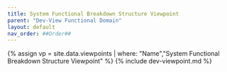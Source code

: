 ```yaml
---
title: System Functional Breakdown Structure Viewpoint
parent: "Dev-View Functional Domain"
layout: default
nav_order: ##Order##
---
```

{% assign vp = site.data.viewpoints | where: "Name","System Functional Breakdown Structure Viewpoint" %}
{% include dev-viewpoint.md %}